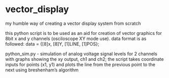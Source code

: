 # vector_display
my humble way of creating a vector display system from scratch 

this python script is to be used as an aid for creation of vector graphics for 8bit x and y channels (osciloscope XY mode use). data format is as followed:
            data = {[8]x, [8]Y, [1]LINE, [1]POS};


python_sim.py - simulation of analog voltage signal levels for 2 channels with graphs showing the xy output, ch1 and ch2; the script takes coordinate inputs for points (x1, y1) and plots the line from the previous point to the next using breshenham’s algorithm
